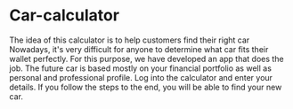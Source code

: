 # Car-calculator
The idea of this calculator is to help customers find their right car
Nowadays, it's very difficult for anyone to determine what car fits their wallet perfectly. For this purpose, we have developed an app that does the job. The future car is based mostly on your financial portfolio as well as personal and professional profile. Log into the calculator and enter your details. If you follow the steps to the end, you will be able to find your new car. 
